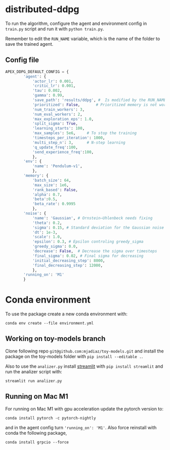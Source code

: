 # distributed-ddpg

To run the algorithm, configure the agent and environment config in `train.py` script and run it with `python train.py`.

Remember to edit the `RUN_NAME` variable, which is the name of the folder to save the trained agent.


## Config file

```python
APEX_DDPG_DEFAULT_CONFIG = {
        'agent': {
            'actor_lr': 0.001,
            'critic_lr': 0.001,
            'tau': 0.002,
            'gamma': 0.99,
            'save_path': 'results/ddpg', #  Is modified by the RUN_NAME variable
            'prioritized': False,		# Prioritized memory is not working
            'num_train_workers': 3,
            'num_eval_workers': 2,
            'max_exploration_eps': 1.0,
            'split_sigma': True,
            'learning_starts': 100,
            'max_samples': 5e6,		# To stop the training
            'timesteps_per_iteration': 1000,
            'multi_step_n': 3,		# N-step learning
            'q_update_freq':100,
            'send_experience_freq':100,
            },
        'env': {
            'name': 'Pendulum-v1',
            },
        'memory': {
            'batch_size': 64,
            'max_size': 1e6,
            'rank_based': False,
            'alpha': 0.7,
            'beta':0.5,
            'beta_rate': 0.9995
            },
        'noise': {
            'name': 'Gaussian', # Ornstein–Uhlenbeck needs fixing
            'theta': 0.2,
            'sigma': 0.15, # Standard deviation for the Gaussian noise 
            'dt': 1e-3,
            'scale': 1.0,
            'epsilon': 0.3, # Epsilon controling greedy_sigma 
            'greedy_sigma': 0.0,
            'decrease': False,  # Decrease the sigma over timesteps
            'final_sigma': 0.02, # Final sigma for decreasing
            'initial_decreasing_step': 8000,
            'final_decreasing_step': 12000,
            },
        'running_on': 'M1'
        }

```
# Conda environment 
To use the package create a new conda environment with:

`conda env create --file environment.yml`

## Working on toy-models branch
Clone following repo `git@github.com:mjadiaz/toy-models.git` and install the package on the toy-models folder with `pip install --editable .`.

Also to use the `analizer.py` install [streamlit](https://streamlit.io/) with `pip install streamlit` and run the analizer script with:

`streamlit run analizer.py`

## Running on Mac M1

For running on Mac M1 with gpu acceleration update the pytorch version to:

`conda install pytorch -c pytorch-nightly`

and in the agent config turn `'running_on': 'M1'`. Also force reinstall with conda the following package,

`conda install grpcio --force`
